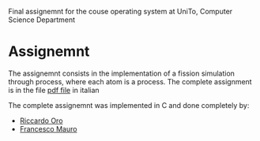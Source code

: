 Final assignemnt for the couse operating system at UniTo, Computer Science Department 

# Assignemnt 
The assignemnt consists in the implementation of a fission simulation through process, where each atom is a process. 
The complete assignment is in the file [pdf file](2023.12.11_progetto.pdf) in italian

The complete assignemnt was implemented in C and done completely by:
- [Riccardo Oro](https://github.com/Popper002)
- [Francesco Mauro](https://github.com/Edmi6163) 
